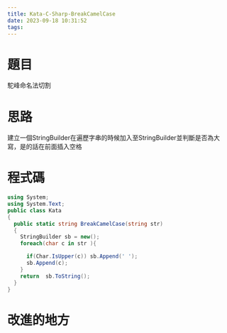 ```yaml
---
title: Kata-C-Sharp-BreakCamelCase
date: 2023-09-18 10:31:52
tags:
---
```


# 題目

駝峰命名法切割

# 思路

建立一個StringBuilder在遍歷字串的時候加入至StringBuilder並判斷是否為大寫，是的話在前面插入空格

# 程式碼

```csharp
using System;
using System.Text;
public class Kata
{
  public static string BreakCamelCase(string str)
  {
    StringBuilder sb = new();
    foreach(char c in str ){

      if(Char.IsUpper(c)) sb.Append(' ');
      sb.Append(c);
    }
    return  sb.ToString();
  }
}
```

# 改進的地方
